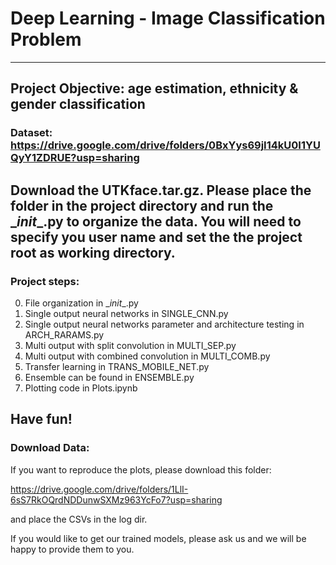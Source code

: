 # Deep Learning - Image Classification Problem

--------------------------------------------------------------------------------
Project Objective: age estimation, ethnicity & gender classification
--------------------------------------------------------------------------------
### Dataset: https://drive.google.com/drive/folders/0BxYys69jI14kU0I1YUQyY1ZDRUE?usp=sharing

Download the UTKface.tar.gz.
Please place the folder in the project directory and run the \__init__.py to organize the data.
You will need to specify you user name and set the the project root as working directory.
--------------------------------------------------------------------------------

### Project steps:
0. File organization in \__init__.py
1. Single output neural networks in SINGLE_CNN.py
2. Single output neural networks parameter and architecture testing in ARCH_RARAMS.py
3. Multi output with split convolution in MULTI_SEP.py
4. Multi output with combined convolution in MULTI_COMB.py
5. Transfer learning in TRANS_MOBILE_NET.py
6. Ensemble can be found in ENSEMBLE.py
6. Plotting code in Plots.ipynb



 Have fun!
--------------------------------------------------------------------------------
### Download Data:
If you want to reproduce the plots, please download this folder:
  
https://drive.google.com/drive/folders/1LlI-6sS7RkOQrdNDDunwSXMz963YcFo7?usp=sharing
  
and place the CSVs in the log dir. 
  
If you would like to get our trained models, please ask us and we will be happy to provide them to you.
 
	

